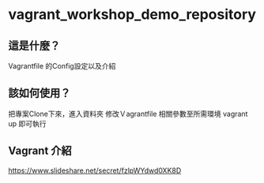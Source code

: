 # vagrant_workshop_demo_repository

## 這是什麼？
   Vagrantfile 的Config設定以及介紹

## 該如何使用？
   把專案Clone下來，進入資料夾
   修改Ｖagrantfile 相關參數至所需環境
   vagrant up 即可執行

## Vagrant 介紹
   https://www.slideshare.net/secret/fzlpWYdwd0XK8D